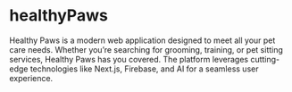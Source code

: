 # healthyPaws
Healthy Paws is a modern web application designed to meet all your pet care needs. Whether you’re searching for grooming, training, or pet sitting services, Healthy Paws has you covered. The platform leverages cutting-edge technologies like Next.js, Firebase, and AI for a seamless user experience.  
